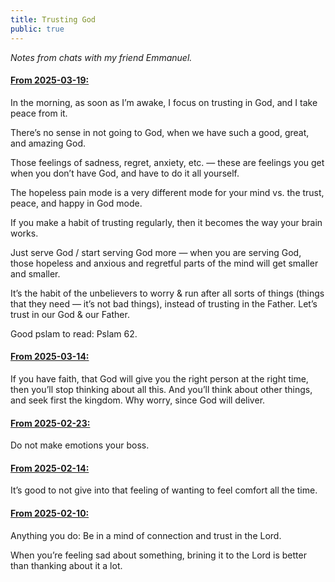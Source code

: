 ```yaml
---
title: Trusting God
public: true
---
```

_Notes from chats with my friend Emmanuel._

#### <u>From 2025-03-19:</u>

In the morning, as soon as I’m awake, I focus on trusting in God, and I take peace from it.

There’s no sense in not going to God, when we have such a good, great, and amazing God.

Those feelings of sadness, regret, anxiety, etc. — these are feelings you get when you don’t have God, and have to do it all yourself.

The hopeless pain mode is a very different mode for your mind vs. the trust, peace, and happy in God mode.

If you make a habit of trusting regularly, then it becomes the way your brain works.

Just serve God / start serving God more — when you are serving God, those hopeless and anxious and regretful parts of the mind will get smaller and smaller.

It’s the habit of the unbelievers to worry & run after all sorts of things (things that they need — it’s not bad things), instead of trusting in the Father. Let’s trust in our God & our Father.

Good pslam to read: Pslam 62.

#### <u>From 2025-03-14:</u>

If you have faith, that God will give you the right person at the right time, then you’ll stop thinking about all this. And you’ll think about other things, and seek first the kingdom. Why worry, since God will deliver.

#### <u>From 2025-02-23:</u>

Do not make emotions your boss.

#### <u>From 2025-02-14:</u>

It’s good to not give into that feeling of wanting to feel comfort all the time.

#### <u>From 2025-02-10:</u>

Anything you do: Be in a mind of connection and trust in the Lord.

When you’re feeling sad about something, brining it to the Lord is better than thanking about it a lot.
